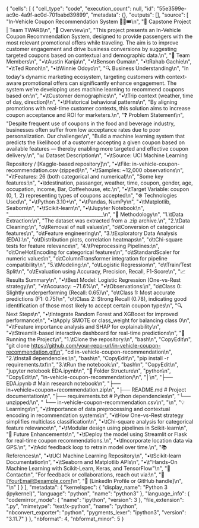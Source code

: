 {
 "cells": [
  {
   "cell_type": "code",
   "execution_count": null,
   "id": "55e3599e-ac9c-4a9f-ac0d-701babd39899",
   "metadata": {},
   "outputs": [],
   "source": [
    "In-Vehicle Coupon Recommendation System 🚗📲🎟️\n",
    "📁 Capstone Project | Team TWARB\n",
    "🧠 Overview\n",
    "This project presents an In-Vehicle Coupon Recommendation System, designed to provide passengers with the most relevant promotional offers while traveling. The aim is to improve customer engagement and drive business conversions by suggesting targeted coupons based on contextual and demographic data.\n",
    "👥 Team Members\n",
    "•\tAustin Kanja\n",
    "•\tBenson Ouma\n",
    "•\tRahab Gachie\n",
    "•\tTed Ronoh\n",
    "•\tWinnie Odoyo\n",
    "🔍 Business Understanding\n",
    "In today's dynamic marketing ecosystem, targeting customers with context-aware promotional offers can significantly enhance engagement. The system we're developing uses machine learning to recommend coupons based on:\n",
    "•\tCustomer demographics\n",
    "•\tTrip context (weather, time of day, direction)\n",
    "•\tHistorical behavioral patterns\n",
    "By aligning promotions with real-time customer contexts, this solution aims to increase coupon acceptance and ROI for marketers.\n",
    "❓ Problem Statement\n",
    "Despite frequent use of coupons in the food and beverage industry, businesses often suffer from low acceptance rates due to poor personalization. Our challenge:\n",
    "Build a machine learning system that predicts the likelihood of a customer accepting a given coupon based on available features — thereby enabling more targeted and effective coupon delivery.\n",
    "📊 Dataset Description\n",
    "•\tSource: UCI Machine Learning Repository / [Kaggle-based repository]\n",
    "•\tFile: in-vehicle-coupon-recommendation.csv (zipped)\n",
    "•\tSamples: ~12,000 observations\n",
    "•\tFeatures: 26 (both categorical and numerical)\n",
    "Some key features:\n",
    "•\tdestination, passanger, weather, time, coupon, gender, age, occupation, income, Bar, Coffeehouse, etc.\n",
    "•\tTarget Variable: coupon (0, 1, 2) representing types of coupons accepted\n",
    "⚙️ Technologies Used\n",
    "•\tPython 3.10+\n",
    "•\tPandas, NumPy\n",
    "•\tMatplotlib, Seaborn\n",
    "•\tScikit-learn\n",
    "•\tJupyter Notebook\n",
    "________________________________________\n",
    "🧪 Methodology\n",
    "1.\tData Extraction:\n",
    "The dataset was extracted from a .zip archive.\n",
    "2.\tData Cleaning:\n",
    "o\tRemoval of null values\n",
    "o\tConversion of categorical features\n",
    "o\tFeature engineering\n",
    "3.\tExploratory Data Analysis (EDA):\n",
    "o\tDistribution plots, correlation heatmaps\n",
    "o\tChi-square tests for feature relevance\n",
    "4.\tPreprocessing Pipelines:\n",
    "o\tOneHotEncoding for categorical features\n",
    "o\tStandardScaler for numeric values\n",
    "o\tColumnTransformer integration for pipeline compatibility\n",
    "5.\tModeling:\n",
    "o\tLogistic Regression\n",
    "o\tTrain/Test Split\n",
    "o\tEvaluation using Accuracy, Precision, Recall, F1-Score\n",
    "📈 Results Summary\n",
    "•\tBest Model: Logistic Regression (One-vs-Rest strategy)\n",
    "•\tAccuracy: ~71.6%\n",
    "•\tObservations:\n",
    "o\tClass 0: Slightly underperforming (Recall: 0.65)\n",
    "o\tClass 1: Most accurate predictions (F1: 0.75)\n",
    "o\tClass 2: Strong Recall (0.78), indicating good identification of those most likely to accept certain coupon types\n",
    "🔍 Next Steps\n",
    "•\tIntegrate Random Forest and XGBoost for improved performance\n",
    "•\tApply SMOTE or class_weight for balancing class 0\n",
    "•\tFeature importance analysis and SHAP for explainability\n",
    "•\tStreamlit-based interactive dashboard for real-time predictions\n",
    "🚀 Running the Project\n",
    "1.\tClone the repository:\n",
    "bash\n",
    "CopyEdit\n",
    "git clone https://github.com/your-repo-url/in-vehicle-coupon-recommendation.git\n",
    "cd in-vehicle-coupon-recommendation\n",
    "2.\tInstall dependencies:\n",
    "bash\n",
    "CopyEdit\n",
    "pip install -r requirements.txt\n",
    "3.\tRun the notebook:\n",
    "bash\n",
    "CopyEdit\n",
    "jupyter notebook EDA.ipynb\n",
    "🧾 Folder Structure\n",
    "python\n",
    "CopyEdit\n",
    "in-vehicle-coupon-recommendation/\n",
    "│\n",
    "├── EDA.ipynb                 # Main research notebook\n",
    "├── in+vehicle+coupon+recommendation.zip\n",
    "├── README.md                 # Project documentation\n",
    "├── requirements.txt          # Python dependencies\n",
    "└── unzipped/\n",
    "    └── in-vehicle-coupon-recommendation.csv\n",
    "\n",
    "💡 Learnings\n",
    "•\tImportance of data preprocessing and contextual encoding in recommendation systems\n",
    "•\tHow One-vs-Rest strategy simplifies multiclass classification\n",
    "•\tChi-square analysis for categorical feature relevance\n",
    "•\tModular design using pipelines in Scikit-learn\n",
    "🧠 Future Enhancements\n",
    "•\tDeploy the model using Streamlit or Flask for real-time coupon recommendations.\n",
    "•\tIncorporate location data via GPS.\n",
    "•\tAdd feedback loop to retrain model over time.\n",
    "📚 References\n",
    "•\tUCI Machine Learning Repository\n",
    "•\tScikit-learn Documentation\n",
    "•\tSeaborn and Matplotlib APIs\n",
    "•\t\"Hands-On Machine Learning with Scikit-Learn, Keras, and TensorFlow\"\n",
    "📩 Contact\n",
    "For feedback or collaborations, reach out via:\n",
    "📧 [YourEmail@example.com]\n",
    "📱 [LinkedIn Profile or GitHub handle]\n",
    "\n"
   ]
  }
 ],
 "metadata": {
  "kernelspec": {
   "display_name": "Python 3 (ipykernel)",
   "language": "python",
   "name": "python3"
  },
  "language_info": {
   "codemirror_mode": {
    "name": "ipython",
    "version": 3
   },
   "file_extension": ".py",
   "mimetype": "text/x-python",
   "name": "python",
   "nbconvert_exporter": "python",
   "pygments_lexer": "ipython3",
   "version": "3.11.7"
  }
 },
 "nbformat": 4,
 "nbformat_minor": 5
}
